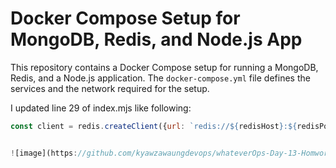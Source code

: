 # Docker Compose Setup for MongoDB, Redis, and Node.js App

This repository contains a Docker Compose setup for running a MongoDB, Redis, and a Node.js application. The `docker-compose.yml` file defines the services and the network required for the setup.

I updated line 29 of index.mjs like following:

```javascript
const client = redis.createClient({url: `redis://${redisHost}:${redisPort}`});


![image](https://github.com/kyawzawaungdevops/whateverOps-Day-13-Homwork/assets/80774788/ead21f1f-29c7-41d7-b4c5-26d60b376370)
